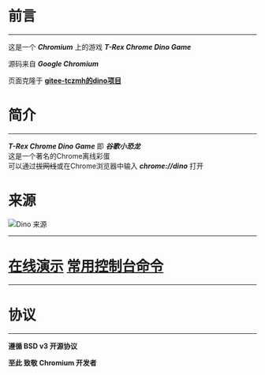 # 前言

---

这是一个 ***Chromium*** 上的游戏 ***T-Rex Chrome Dino Game***

源码来自 ***Google Chromium***

页面克隆于 [**gitee-tczmh的dino项目**](https://gitee.com/tczmh/dino)

# 简介

---

***T-Rex Chrome Dino Game*** 即 ***谷歌小恐龙***<br>这是一个著名的Chrome离线彩蛋<br>可以通过~~拔网线~~或在Chrome浏览器中输入 ***chrome://dino*** 打开<br>

# 来源

![Dino 来源](https://worldhim.github.io/dino/Dino.jpg)

---

# [在线演示](https://worldhim.github.com/dino) [常用控制台命令](https://github.com/WorldHim/dino/blob/gh-pages/commands.md)

---

# 协议

---

**遵循 BSD v3 开源协议**

**至此 致敬 Chromium 开发者**
